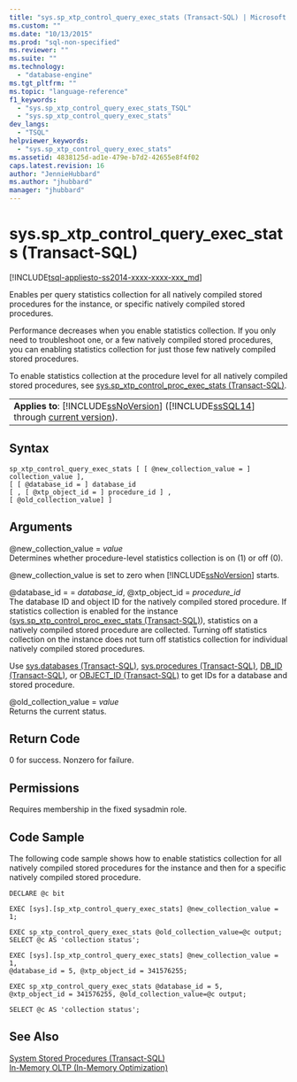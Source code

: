 ```yaml
---
title: "sys.sp_xtp_control_query_exec_stats (Transact-SQL) | Microsoft Docs"
ms.custom: ""
ms.date: "10/13/2015"
ms.prod: "sql-non-specified"
ms.reviewer: ""
ms.suite: ""
ms.technology: 
  - "database-engine"
ms.tgt_pltfrm: ""
ms.topic: "language-reference"
f1_keywords: 
  - "sys.sp_xtp_control_query_exec_stats_TSQL"
  - "sys.sp_xtp_control_query_exec_stats"
dev_langs: 
  - "TSQL"
helpviewer_keywords: 
  - "sys.sp_xtp_control_query_exec_stats"
ms.assetid: 4838125d-ad1e-479e-b7d2-42655e8f4f02
caps.latest.revision: 16
author: "JennieHubbard"
ms.author: "jhubbard"
manager: "jhubbard"
---
```

# sys.sp_xtp_control_query_exec_stats (Transact-SQL)
[!INCLUDE[tsql-appliesto-ss2014-xxxx-xxxx-xxx_md](../../includes/tsql-appliesto-ss2014-xxxx-xxxx-xxx-md.md)]

  Enables per query statistics collection for all natively compiled stored procedures for the instance, or specific natively compiled stored procedures.  
  
 Performance decreases when you enable statistics collection. If you only need to troubleshoot one, or a few natively compiled stored procedures, you can enabling statistics collection for just those few natively compiled stored procedures.  
  
 To enable statistics collection at the procedure level for all natively compiled stored procedures, see [sys.sp_xtp_control_proc_exec_stats &#40;Transact-SQL&#41;](../../relational-databases/system-stored-procedures/sys-sp-xtp-control-proc-exec-stats-transact-sql.md).  
  
||  
|-|  
|**Applies to**: [!INCLUDE[ssNoVersion](../../includes/ssnoversion-md.md)] ([!INCLUDE[ssSQL14](../../includes/sssql14-md.md)] through [current version](http://go.microsoft.com/fwlink/p/?LinkId=299658)).|  
  
## Syntax  
  
```  
sp_xtp_control_query_exec_stats [ [ @new_collection_value = ] collection_value ],  
[ [ @database_id = ] database_id   
[ , [ @xtp_object_id = ] procedure_id ] ,   
[ @old_collection_value] ]  
```  
  
## Arguments  
 @new_collection_value = *value*  
 Determines whether procedure-level statistics collection is on (1) or off (0).  
  
 @new_collection_value is set to zero when [!INCLUDE[ssNoVersion](../../includes/ssnoversion-md.md)] starts.  
  
 @database_id = = *database_id*, @xtp_object_id = *procedure_id*  
 The database ID and object ID for the natively compiled stored procedure. If statistics collection is enabled for the instance ([sys.sp_xtp_control_proc_exec_stats &#40;Transact-SQL&#41;](../../relational-databases/system-stored-procedures/sys-sp-xtp-control-proc-exec-stats-transact-sql.md)), statistics on a natively compiled stored procedure are collected. Turning off statistics collection on the instance does not turn off statistics collection for individual natively compiled stored procedures.  
  
 Use [sys.databases &#40;Transact-SQL&#41;](../../relational-databases/system-catalog-views/sys-databases-transact-sql.md), [sys.procedures &#40;Transact-SQL&#41;](../../relational-databases/system-catalog-views/sys-procedures-transact-sql.md), [DB_ID &#40;Transact-SQL&#41;](../../t-sql/functions/db-id-transact-sql.md), or [OBJECT_ID &#40;Transact-SQL&#41;](../../t-sql/functions/object-id-transact-sql.md) to get IDs for a database and stored procedure.  
  
 @old_collection_value = *value*  
 Returns the current status.  
  
## Return Code  
 0 for success. Nonzero for failure.  
  
## Permissions  
 Requires membership in the fixed sysadmin role.  
  
## Code Sample  
 The following code sample shows how to enable statistics collection for all natively compiled stored procedures for the instance and then for a specific natively compiled stored procedure.  
  
```  
DECLARE @c bit  
  
EXEC [sys].[sp_xtp_control_query_exec_stats] @new_collection_value = 1;  
  
EXEC sp_xtp_control_query_exec_stats @old_collection_value=@c output;  
SELECT @c AS 'collection status';  
  
EXEC [sys].[sp_xtp_control_query_exec_stats] @new_collection_value = 1,   
@database_id = 5, @xtp_object_id = 341576255;  
  
EXEC sp_xtp_control_query_exec_stats @database_id = 5,   
@xtp_object_id = 341576255, @old_collection_value=@c output;  
  
SELECT @c AS 'collection status';  
```  
  
## See Also  
 [System Stored Procedures &#40;Transact-SQL&#41;](../../relational-databases/system-stored-procedures/system-stored-procedures-transact-sql.md)   
 [In-Memory OLTP &#40;In-Memory Optimization&#41;](../../relational-databases/in-memory-oltp/in-memory-oltp-in-memory-optimization.md)  
  
  
